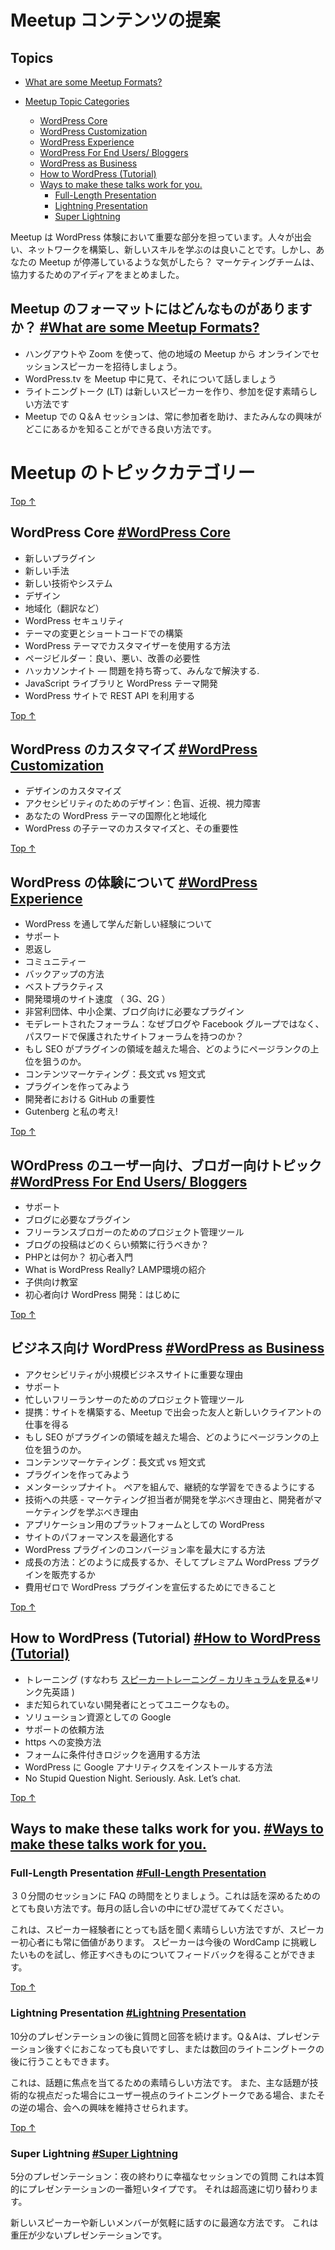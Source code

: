<!--Suggestions for Meetup Content-->
Meetup コンテンツの提案  
==============================

Topics
------

*   [What are some Meetup Formats?](#what-are-some-meetup-formats)

*   [Meetup Topic Categories](#meetup-topic-categories)
    *   [WordPress Core](#wordpress-core)
    *   [WordPress Customization](#wordpress-customization)
    *   [WordPress Experience](#wordpress-experience)
    *   [WordPress For End Users/ Bloggers](#wordpress-for-end-users-bloggers)
    *   [WordPress as Business](#wordpress-as-business)
    *   [How to WordPress (Tutorial)](#how-to-wordpress-tutorial)
    *   [Ways to make these talks work for you.](#ways-to-make-these-talks-work-for-you)
        *   [Full-Length Presentation](#full-length-presentation)
        *   [Lightning Presentation](#lightning-presentation)
        *   [Super Lightning](#super-lightning)

<!-- Meetups are an important part of the WordPress experience. It’s good to meet people, build networks, and learn new skills. But what if you feel like your Meetup is stuck? The Marketing Team has put together some ideas to help. -->
Meetup は WordPress 体験において重要な部分を担っています。人々が出会い、ネットワークを構築し、新しいスキルを学ぶのは良いことです。しかし、あなたの Meetup が停滞しているような気がしたら？ マーケティングチームは、協力するためのアイディアをまとめました。


<!-- What are some Meetup Formats? [#What are some Meetup Formats?](#what-are-some-meetup-formats) -->
Meetup のフォーマットにはどんなものがありますか？ [#What are some Meetup Formats?](#what-are-some-meetup-formats)
---------------------------------------------------------------------------------------------

<!-- *   Invite speakers from other Meetups to deliver their session remotely, using Zoom or Hangout.
*   Play talks from WordPress.tv. during the Meetup.
*   Lightning talks are a great way to help new speakers and encourage participation.
*   Q & A sessions at Meetups are always a good way to help the audience with speciifc questions and find out where they are. -->
*   ハングアウトや Zoom を使って、他の地域の Meetup から オンラインでセッションスピーカーを招待しましょう。
*   WordPress.tv を Meetup 中に見て、それについて話しましょう
*   ライトニングトーク (LT) は新しいスピーカーを作り、参加を促す素晴らしい方法です
*   Meetup での Q＆A セッションは、常に参加者を助け、またみんなの興味がどこにあるかを知ることができる良い方法です。

<!--Meetup Topic Categories [#Meetup Topic Categories](#meetup-topic-categories) -->
Meetup のトピックカテゴリー
============================================================================

[Top ↑](#top)

WordPress Core [#WordPress Core](#wordpress-core)
-------------------------------------------------

<!--*   New Plugin
*   New Skill
*   New tech/system
*   Design
*   Localization
*   WordPress Security
*   Changing Themes and The Struggle with Shortcodes
*   How to use the Customizer in WordPress Themes
*   Page Builders: The Good, The Bad, The Needs Improvement
*   Hackathon Night — Bring your worst problems, we’ll fix them.
*   JavaScript Libraries and WordPress Theme Development
*   Leveraging the REST API in your WordPress Site-->
*   新しいプラグイン
*   新しい手法
*   新しい技術やシステム
*   デザイン
*   地域化（翻訳など）
*   WordPress セキュリティ
*   テーマの変更とショートコードでの構築
*   WordPress テーマでカスタマイザーを使用する方法
*   ページビルダー：良い、悪い、改善の必要性
*   ハッカソンナイト — 問題を持ち寄って、みんなで解決する.
*   JavaScript ライブラリと WordPress テーマ開発
*   WordPress サイトで REST API を利用する

[Top ↑](#top)

<!--WordPress Customization-->
WordPress のカスタマイズ [#WordPress Customization](#wordpress-customization)
----------------------------------------------------------------------------

<!--*   Design customization
*   Design for Accessibility: Color Blind, Nearsightedness, and Vision-impaired
*   Internationalizing And Localizing Your WordPress Theme
*   Customize WordPress Child Themes and it’s importance-->
*   デザインのカスタマイズ
*   アクセシビリティのためのデザイン：色盲、近視、視力障害
*   あなたの WordPress テーマの国際化と地域化
*   WordPress の子テーマのカスタマイズと、その重要性

[Top ↑](#top)

<!--WordPress Experience-->
WordPress の体験について [#WordPress Experience](#wordpress-experience)
-------------------------------------------------------------------

<!--*   New experience that you learn throughout the journey of WordPress
*   Support
*   Giving back
*   Community
*   Backup Solutions
*   Best Practices
*   Site Speed for Developing Environments (3G, 2G)
*   Must-needed plugins for nonprofits, small business, blogs
*   Moderated Forums: Why have password-protected on-site forums instead of a blog or Facebook Group?
*   If SEO is more than a plugin, how do I start to rank?
*   Content Marketing: Long-form versus Short-form
*   Building Your First Plugin
*   The Importance Of Github To Every Developer
*   Gutenberg and my thoughts!-->
*   WordPress を通して学んだ新しい経験について
*   サポート
*   恩返し
*   コミュニティー
*   バックアップの方法
*   ベストプラクティス
*   開発環境のサイト速度 （ 3G、2G ）
*   非営利団体、中小企業、ブログ向けに必要なプラグイン
*   モデレートされたフォーラム：なぜブログや Facebook グループではなく、パスワードで保護されたサイトフォーラムを持つのか？
*   もし SEO がプラグインの領域を越えた場合、どのようにページランクの上位を狙うのか。
*   コンテンツマーケティング：長文式 vs 短文式
*   プラグインを作ってみよう
*   開発者における GitHub の重要性
*   Gutenberg と私の考え!


[Top ↑](#top)

<!--WordPress For End Users/ Bloggers-->
WOrdPress のユーザー向け、ブロガー向けトピック [#WordPress For End Users/ Bloggers](#wordpress-for-end-users-bloggers)
---------------------------------------------------------------------------------------------------------

<!--*   Support
*   Must-needed plugins for blogs
*   Project Management Tools for the Freelancer blogger
*   How often should I blog?
*   PH What? An Introduction to the beginner.
*   What is WordPress Really? An introduction to LAMP.
*   Teaching Tech to Kids
*   WordPress Development for Beginners: Getting Started-->
*   サポート
*   ブログに必要なプラグイン
*   フリーランスブロガーのためのプロジェクト管理ツール
*   ブログの投稿はどのくらい頻繁に行うべきか？
*   PHPとは何か？ 初心者入門
*   What is WordPress Really? LAMP環境の紹介
*   子供向け教室
*   初心者向け WordPress 開発：はじめに

[Top ↑](#top)

<!--WordPress as Business-->
ビジネス向け WordPress [#WordPress as Business](#wordpress-as-business)
----------------------------------------------------------------------

<!--*   Why Accessibility Matters to a Small Business Site
*   Support
*   Project Management Tools for the Overworked Freelancer
*   Partnering Up: Building Sites and Gaining New Client Work with Meetup Friends
*   If SEO is more than a plugin, how do I start to rank?
*   Content Marketing: Long-form versus Short-form
*   Building Your First Plugin
*   Mentorship Night. Let’s pair up and keep ourselves accountable to continuous learning
*   Empathy in Tech – Why Marketers should learn Dev and Devs should learn Marketing
*   WordPress as a Platform for Apps
*   Optimizing site performance
*   How to maximize conversion rate of your WordPress Plugin
*   Growth hacks: How to grow & sell premium WordPress Plugins
*   Things you can do to promote your WordPress Plugin at zero expense.-->
*   アクセシビリティが小規模ビジネスサイトに重要な理由
*   サポート
*   忙しいフリーランサーのためのプロジェクト管理ツール
*   提携：サイトを構築する、Meetup で出会った友人と新しいクライアントの仕事を得る
*   もし SEO がプラグインの領域を越えた場合、どのようにページランクの上位を狙うのか。
*   コンテンツマーケティング：長文式 vs 短文式
*   プラグインを作ってみよう
*   メンターシップナイト。 ペアを組んで、継続的な学習をできるようにする
*   技術への共感 - マーケティング担当者が開発を学ぶべき理由と、開発者がマーケティングを学ぶべき理由
*   アプリケーション用のプラットフォームとしての WordPress
*   サイトのパフォーマンスを最適化する
*   WordPress プラグインのコンバージョン率を最大にする方法
*   成長の方法：どのように成長するか、そしてプレミアム WordPress プラグインを販売するか
*   費用ゼロで WordPress プラグインを宣伝するためにできること

[Top ↑](#top)

How to WordPress (Tutorial) [#How to WordPress (Tutorial)](#how-to-wordpress-tutorial)
--------------------------------------------------------------------------------------

<!--*   Training (ie [Speaker Training – see curriculum](https://make.wordpress.org/training/handbook/speaker-training/) )
*   Unique something for developers that most of the people dont know
*   Googling as a Resource for Solutions
*   How to ask for Support
*   How to Convert into https.
*   How to apply conditional logic to your forms
*   How to Install Google Analytics in WordPress
*   No Stupid Question Night. Seriously. Ask. Let’s chat.-->
*   トレーニング (すなわち [スピーカートレーニング – カリキュラムを見る](https://make.wordpress.org/training/handbook/speaker-training/)※リンク先英語 )
*   まだ知られていない開発者にとってユニークなもの。
*   ソリューション資源としての Google
*   サポートの依頼方法
*   https への変換方法
*   フォームに条件付きロジックを適用する方法
*   WordPress に Google アナリティクスをインストールする方法
*   No Stupid Question Night. Seriously. Ask. Let’s chat.

[Top ↑](#top)

Ways to make these talks work for you. [#Ways to make these talks work for you.](#ways-to-make-these-talks-work-for-you)
------------------------------------------------------------------------------------------------------------------------

### Full-Length Presentation [#Full-Length Presentation](#full-length-presentation)

<!--30 minutes, followed by a Question and Answer period. This is great for a deep dive into any topic. Try to mix up the type of talks each month.-->
３０分間のセッションに FAQ の時間をとりましょう。これは話を深めるためのとても良い方法です。毎月の話し合いの中にぜひ混ぜてみてください。

<!--This is great way for speakers who have experience talking to jump in, but newcomers also always have something valuable to say. It’s also a great way for a speaker to try out something that they want to pitch to an upcoming WordCamp, and get feedback on what to revise.-->
これは、スピーカー経験者にとっても話を聞く素晴らしい方法ですが、スピーカー初心者にも常に価値があります。 スピーカーは今後の WordCamp に挑戦したいものを試し、修正すべきものについてフィードバックを得ることができます。


[Top ↑](#top)

### Lightning Presentation [#Lightning Presentation](#lightning-presentation)

<!--10 Minutes followed by a Question and Answer: The Q & A can take place either right away or after several lightning talks.-->
10分のプレゼンテーションの後に質問と回答を続けます。Q＆Aは、プレゼンテーション後すぐにおこなっても良いですし、または数回のライトニングトークの後に行うこともできます。

<!--This is a great way to make sure topics stay focused. It also keeps interest in the meeting if the main talk is from more of a technical angle and the lightning talk is more from a user angle or vice versa.-->
これは、話題に焦点を当てるための素晴らしい方法です。 また、主な話題が技術的な視点だった場合にユーザー視点のライトニングトークである場合、またその逆の場合、会への興味を維持させられます。

[Top ↑](#top)

### Super Lightning [#Super Lightning](#super-lightning)

<!--5 Minute Presentation: Questions at Happiness Session at the end of the evening  
This is essentially a top tips type of presentation. It moves super fast.-->
5分のプレゼンテーション：夜の終わりに幸福なセッションでの質問
これは本質的にプレゼンテーションの一番短いタイプです。 それは超高速に切り替わります。

<!--It’s also a great way for new speakers or new members of your Meetup to feel comfortable speaking. It’s low pressure.-->
新しいスピーカーや新しいメンバーが気軽に話すのに最適な方法です。 これは重圧が少ないプレゼンテーションです。
